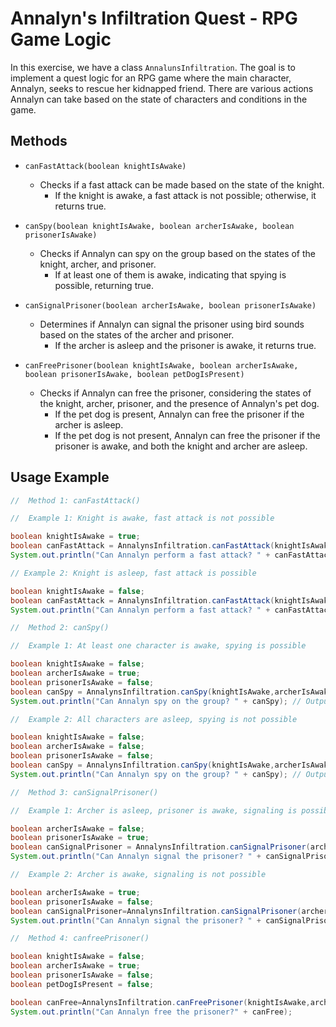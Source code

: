 # Annalyn's Infiltration Quest - RPG Game Logic

In this exercise, we have a class `AnnalunsInfiltration`. The goal is to implement a quest logic for an RPG game where
the main character, Annalyn, seeks to
rescue her
kidnapped friend. There are various actions Annalyn can take based on the state of characters and conditions in the
game.

## Methods

- `canFastAttack(boolean knightIsAwake)`

    - Checks if a fast attack can be made based on the state of the knight.
        - If the knight is awake, a fast attack is not possible; otherwise, it returns true.

- `canSpy(boolean knightIsAwake, boolean archerIsAwake, boolean prisonerIsAwake)`

    - Checks if Annalyn can spy on the group based on the states of the knight, archer, and prisoner.
        - If at least one of them is awake, indicating that spying is possible, returning true.

- `canSignalPrisoner(boolean archerIsAwake, boolean prisonerIsAwake)`

    - Determines if Annalyn can signal the prisoner using bird sounds based on the states of the archer and prisoner.
        - If the archer is asleep and the prisoner is awake, it returns true.

- `canFreePrisoner(boolean knightIsAwake, boolean archerIsAwake, boolean prisonerIsAwake, boolean petDogIsPresent)`

    - Checks if Annalyn can free the prisoner, considering the states of the knight, archer, prisoner, and the presence
      of Annalyn's pet dog.
        - If the pet dog is present, Annalyn can free the prisoner if the archer is asleep.
        - If the pet dog is not present, Annalyn can free the prisoner if the prisoner is awake, and both the knight and
          archer are asleep.

## Usage Example

```java
//  Method 1: canFastAttack()

//  Example 1: Knight is awake, fast attack is not possible

boolean knightIsAwake = true;
boolean canFastAttack = AnnalynsInfiltration.canFastAttack(knightIsAwake);
System.out.println("Can Annalyn perform a fast attack? " + canFastAttack); // Output: Can Annalyn perform a fast attack? false

// Example 2: Knight is asleep, fast attack is possible

boolean knightIsAwake = false;
boolean canFastAttack = AnnalynsInfiltration.canFastAttack(knightIsAwake);
System.out.println("Can Annalyn perform a fast attack? " + canFastAttack); // Output: Can Annalyn perform a fast attack? true
```

```java
//  Method 2: canSpy()

//  Example 1: At least one character is awake, spying is possible

boolean knightIsAwake = false;
boolean archerIsAwake = true;
boolean prisonerIsAwake = false;
boolean canSpy = AnnalynsInfiltration.canSpy(knightIsAwake,archerIsAwake,prisonerIsAwake);
System.out.println("Can Annalyn spy on the group? " + canSpy); // Output: Can Annalyn spy on the group? true

//  Example 2: All characters are asleep, spying is not possible

boolean knightIsAwake = false;
boolean archerIsAwake = false;
boolean prisonerIsAwake = false;
boolean canSpy = AnnalynsInfiltration.canSpy(knightIsAwake,archerIsAwake,prisonerIsAwake);
System.out.println("Can Annalyn spy on the group? " + canSpy); // Output: Can Annalyn spy on the group? false
```

```java
//  Method 3: canSignalPrisoner()

//  Example 1: Archer is asleep, prisoner is awake, signaling is possible

boolean archerIsAwake = false;
boolean prisonerIsAwake = true;
boolean canSignalPrisoner = AnnalynsInfiltration.canSignalPrisoner(archerIsAwake,prisonerIsAwake);
System.out.println("Can Annalyn signal the prisoner? " + canSignalPrisoner); // Output: Can Annalyn signal the prisoner? true

//  Example 2: Archer is awake, signaling is not possible

boolean archerIsAwake = true;
boolean prisonerIsAwake = false;
boolean canSignalPrisoner=AnnalynsInfiltration.canSignalPrisoner(archerIsAwake,prisonerIsAwake);
System.out.println("Can Annalyn signal the prisoner? " + canSignalPrisoner); // Output: Can Annalyn signal the prisoner? false
```

```java
//  Method 4: canfreePrisoner()

boolean knightIsAwake = false;
boolean archerIsAwake = true;
boolean prisonerIsAwake = false;
boolean petDogIsPresent = false;

boolean canFree=AnnalynsInfiltration.canFreePrisoner(knightIsAwake,archerIsAwake,prisonerIsAwake,petDogIsPresent);
System.out.println("Can Annalyn free the prisoner?" + canFree);
```
